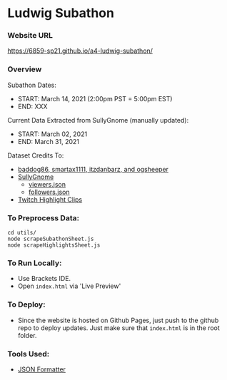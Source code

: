 # Ludwig Subathon

### Website URL
https://6859-sp21.github.io/a4-ludwig-subathon/

### Overview

Subathon Dates:
- START: March 14, 2021 (2:00pm PST = 5:00pm EST) 
- END: XXX

Current Data Extracted from SullyGnome (manually updated):
- START: March 02, 2021
- END: March 31, 2021

Dataset Credits To:
- [baddog86, smartax1111, itzdanbarz, and ogsheeper](https://docs.google.com/spreadsheets/d/e/2PACX-1vThvKnVHDeF0iGgL7Bkx6wz_SE2hh2RvxzqEHyqtZvR3H0DXuOwwh5MdwnbzMYvluul97ld364VANqm/pubhtml#)
- [SullyGnome](https://sullygnome.com/channel/ludwig)
	* [viewers.json](https://sullygnome.com/api/charts/linecharts/getconfig/ChannelViewers/30/0/12171601/ludwig/%20/%20/0/0/%20/) 
	* [followers.json](https://sullygnome.com/api/charts/linecharts/getconfig/ChannelFollowers/7/0/12171601/ludwig/%20/%20/0/0/%20/)
- [Twitch Highlight Clips](https://docs.google.com/spreadsheets/d/e/2PACX-1vQLW71Ytd45ilfzRnforyZJthghXUickXMZdhY_phG8rAEO7eYqOCTj2u5DlxN0x5s1xP-ondSwf3RD/pubhtml#)

### To Preprocess Data:
```
cd utils/
node scrapeSubathonSheet.js
node scrapeHighlightsSheet.js
```

### To Run Locally:

- Use Brackets IDE. 
- Open ```index.html``` via 'Live Preview'

### To Deploy:

- Since the website is hosted on Github Pages, just push to the github repo to deploy updates. Just make sure that ```index.html``` is in the root folder.


### Tools Used:
- [JSON Formatter](https://jsonformatter.curiousconcept.com/)
